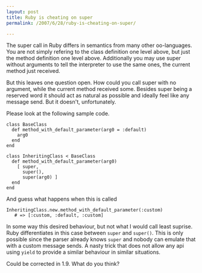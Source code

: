 ```yaml
---
layout: post
title: Ruby is cheating on super
permalink: /2007/6/28/ruby-is-cheating-on-super/

---
```


The super call in Ruby differs in semantics from many other oo-languages. You
are not simply refering to the class definition one level above, but just the
method definition one level above. Additionally you may use super without
arguments to tell the interpreter to use the same ones, the current method just
received.

But this leaves one question open. How could you call super with no argument,
while the current method received some. Besides super being a reserved word it
  should act as natural as possible and ideally feel like any message send. But
  it doesn't, unfortunately.

Please look at the following sample code.

    class BaseClass
      def method_with_default_parameter(arg0 = :default)
        arg0
      end
    end

    class InheritingClass < BaseClass
      def method_with_default_parameter(arg0)
        [ super,
          super(),
          super(arg0) ]
      end
    end

And guess what happens when this is called

    InheritingClass.new.method_with_default_parameter(:custom)
       # => [:custom, :default, :custom]

In some way this desired behaviour, but not what I would call least suprise.
Ruby differentiates in this case between `super` and `super()`. This is only
possible since the parser already knows `super` and nobody can emulate that with
a custom message sends. A nasty trick that does not allow any api using `yield`
to provide a similar behaviour in similar situations.

Could be corrected in 1.9. What do you think?
